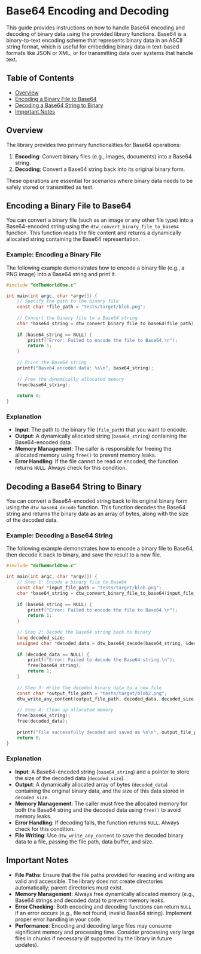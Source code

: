 # Base64 Encoding and Decoding

This guide provides instructions on how to handle Base64 encoding and decoding of binary data using the provided library functions. Base64 is a binary-to-text encoding scheme that represents binary data in an ASCII string format, which is useful for embedding binary data in text-based formats like JSON or XML, or for transmitting data over systems that handle text.

## Table of Contents
- [Overview](#overview)
- [Encoding a Binary File to Base64](#encoding-a-binary-file-to-base64)
- [Decoding a Base64 String to Binary](#decoding-a-base64-string-to-binary)
- [Important Notes](#important-notes)

## Overview
The library provides two primary functionalities for Base64 operations:
1. **Encoding**: Convert binary files (e.g., images, documents) into a Base64 string.
2. **Decoding**: Convert a Base64 string back into its original binary form.

These operations are essential for scenarios where binary data needs to be safely stored or transmitted as text.

## Encoding a Binary File to Base64
You can convert a binary file (such as an image or any other file type) into a Base64-encoded string using the `dtw_convert_binary_file_to_base64` function. This function reads the file content and returns a dynamically allocated string containing the Base64 representation.

### Example: Encoding a Binary File
The following example demonstrates how to encode a binary file (e.g., a PNG image) into a Base64 string and print it.

```c
#include "doTheWorldOne.c"

int main(int argc, char *argv[]) {
    // Specify the path to the binary file
    const char *file_path = "tests/target/blob.png";
    
    // Convert the binary file to a Base64 string
    char *base64_string = dtw_convert_binary_file_to_base64(file_path);
    
    if (base64_string == NULL) {
        printf("Error: Failed to encode the file to Base64.\n");
        return 1;
    }
    
    // Print the Base64 string
    printf("Base64 encoded data: %s\n", base64_string);
    
    // Free the dynamically allocated memory
    free(base64_string);
    
    return 0;
}
```

### Explanation
- **Input**: The path to the binary file (`file_path`) that you want to encode.
- **Output**: A dynamically allocated string (`base64_string`) containing the Base64-encoded data.
- **Memory Management**: The caller is responsible for freeing the allocated memory using `free()` to prevent memory leaks.
- **Error Handling**: If the file cannot be read or encoded, the function returns `NULL`. Always check for this condition.

## Decoding a Base64 String to Binary
You can convert a Base64-encoded string back to its original binary form using the `dtw_base64_decode` function. This function decodes the Base64 string and returns the binary data as an array of bytes, along with the size of the decoded data.

### Example: Decoding a Base64 String
The following example demonstrates how to encode a binary file to Base64, then decode it back to binary, and save the result to a new file.

```c
#include "doTheWorldOne.c"

int main(int argc, char *argv[]) {
    // Step 1: Encode a binary file to Base64
    const char *input_file_path = "tests/target/blob.png";
    char *base64_string = dtw_convert_binary_file_to_base64(input_file_path);
    
    if (base64_string == NULL) {
        printf("Error: Failed to encode the file to Base64.\n");
        return 1;
    }
    
    // Step 2: Decode the Base64 string back to binary
    long decoded_size;
    unsigned char *decoded_data = dtw_base64_decode(base64_string, &decoded_size);
    
    if (decoded_data == NULL) {
        printf("Error: Failed to decode the Base64 string.\n");
        free(base64_string);
        return 1;
    }
    
    // Step 3: Write the decoded binary data to a new file
    const char *output_file_path = "tests/target/blob2.png";
    dtw_write_any_content(output_file_path, decoded_data, decoded_size);
    
    // Step 4: Clean up allocated memory
    free(base64_string);
    free(decoded_data);
    
    printf("File successfully decoded and saved as %s\n", output_file_path);
    return 0;
}
```

### Explanation
- **Input**: A Base64-encoded string (`base64_string`) and a pointer to store the size of the decoded data (`decoded_size`).
- **Output**: A dynamically allocated array of bytes (`decoded_data`) containing the original binary data, and the size of this data stored in `decoded_size`.
- **Memory Management**: The caller must free the allocated memory for both the Base64 string and the decoded data using `free()` to avoid memory leaks.
- **Error Handling**: If decoding fails, the function returns `NULL`. Always check for this condition.
- **File Writing**: Use `dtw_write_any_content` to save the decoded binary data to a file, passing the file path, data buffer, and size.

## Important Notes
- **File Paths**: Ensure that the file paths provided for reading and writing are valid and accessible. The library does not create directories automatically; parent directories must exist.
- **Memory Management**: Always free dynamically allocated memory (e.g., Base64 strings and decoded data) to prevent memory leaks.
- **Error Checking**: Both encoding and decoding functions can return `NULL` if an error occurs (e.g., file not found, invalid Base64 string). Implement proper error handling in your code.
- **Performance**: Encoding and decoding large files may consume significant memory and processing time. Consider processing very large files in chunks if necessary (if supported by the library in future updates).
